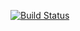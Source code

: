 [![Build Status](https://travis-ci.org/toastynerd/cf-401n4-deployment.svg?branch=master)](https://travis-ci.org/toastynerd/cf-401n4-deployment)

